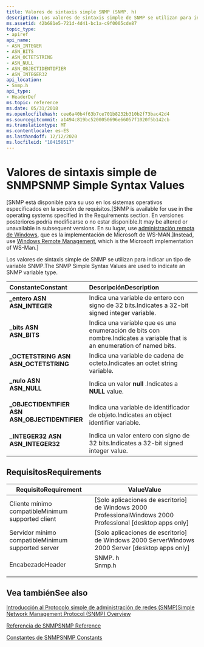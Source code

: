 ```yaml
---
title: Valores de sintaxis simple SNMP (SNMP. h)
description: Los valores de sintaxis simple de SNMP se utilizan para indicar un tipo de variable SNMP.
ms.assetid: 42b681e5-721d-4d41-bc1a-c9f0005cde87
topic_type:
- apiref
api_name:
- ASN_INTEGER
- ASN_BITS
- ASN_OCTETSTRING
- ASN_NULL
- ASN_OBJECTIDENTIFIER
- ASN_INTEGER32
api_location:
- Snmp.h
api_type:
- HeaderDef
ms.topic: reference
ms.date: 05/31/2018
ms.openlocfilehash: cee6a40b4f63b7ce701b8232b310b2f73bac42d4
ms.sourcegitcommit: a1494c819bc5200050696e66057f1020f5b142cb
ms.translationtype: MT
ms.contentlocale: es-ES
ms.lasthandoff: 12/12/2020
ms.locfileid: "104150517"
---
```

# <a name="snmp-simple-syntax-values"></a><span data-ttu-id="2b36b-103">Valores de sintaxis simple de SNMP</span><span class="sxs-lookup"><span data-stu-id="2b36b-103">SNMP Simple Syntax Values</span></span>

<span data-ttu-id="2b36b-104">\[SNMP está disponible para su uso en los sistemas operativos especificados en la sección de requisitos.</span><span class="sxs-lookup"><span data-stu-id="2b36b-104">\[SNMP is available for use in the operating systems specified in the Requirements section.</span></span> <span data-ttu-id="2b36b-105">En versiones posteriores podría modificarse o no estar disponible.</span><span class="sxs-lookup"><span data-stu-id="2b36b-105">It may be altered or unavailable in subsequent versions.</span></span> <span data-ttu-id="2b36b-106">En su lugar, use [administración remota de Windows](/windows/desktop/WinRM/portal), que es la implementación de Microsoft de WS-MAN.\]</span><span class="sxs-lookup"><span data-stu-id="2b36b-106">Instead, use [Windows Remote Management](/windows/desktop/WinRM/portal), which is the Microsoft implementation of WS-Man.\]</span></span>

<span data-ttu-id="2b36b-107">Los valores de sintaxis simple de SNMP se utilizan para indicar un tipo de variable SNMP.</span><span class="sxs-lookup"><span data-stu-id="2b36b-107">The SNMP Simple Syntax Values are used to indicate an SNMP variable type.</span></span>



| <span data-ttu-id="2b36b-108">Constante</span><span class="sxs-lookup"><span data-stu-id="2b36b-108">Constant</span></span>                                                                                                                                                                           | <span data-ttu-id="2b36b-109">Descripción</span><span class="sxs-lookup"><span data-stu-id="2b36b-109">Description</span></span>                                                           |
|:-----------------------------------------------------------------------------------------------------------------------------------------------------------------------------------|:----------------------------------------------------------------------|
| <span id="ASN_INTEGER"></span><span id="asn_integer"></span><dl> <span data-ttu-id="2b36b-110"><dt>**\_entero ASN**</dt></span><span class="sxs-lookup"><span data-stu-id="2b36b-110"><dt>**ASN\_INTEGER**</dt></span></span> </dl>                            | <span data-ttu-id="2b36b-111">Indica una variable de entero con signo de 32 bits.</span><span class="sxs-lookup"><span data-stu-id="2b36b-111">Indicates a 32-bit signed integer variable.</span></span><br/>                |
| <span id="ASN_BITS"></span><span id="asn_bits"></span><dl> <span data-ttu-id="2b36b-112"><dt>**\_bits ASN**</dt></span><span class="sxs-lookup"><span data-stu-id="2b36b-112"><dt>**ASN\_BITS**</dt></span></span> </dl>                                     | <span data-ttu-id="2b36b-113">Indica una variable que es una enumeración de bits con nombre.</span><span class="sxs-lookup"><span data-stu-id="2b36b-113">Indicates a variable that is an enumeration of named bits.</span></span><br/> |
| <span id="ASN_OCTETSTRING"></span><span id="asn_octetstring"></span><dl> <span data-ttu-id="2b36b-114"><dt>**\_OCTETSTRING ASN**</dt></span><span class="sxs-lookup"><span data-stu-id="2b36b-114"><dt>**ASN\_OCTETSTRING**</dt></span></span> </dl>                | <span data-ttu-id="2b36b-115">Indica una variable de cadena de octeto.</span><span class="sxs-lookup"><span data-stu-id="2b36b-115">Indicates an octet string variable.</span></span><br/>                        |
| <span id="ASN_NULL"></span><span id="asn_null"></span><dl> <span data-ttu-id="2b36b-116"><dt>**\_nulo ASN**</dt></span><span class="sxs-lookup"><span data-stu-id="2b36b-116"><dt>**ASN\_NULL**</dt></span></span> </dl>                                     | <span data-ttu-id="2b36b-117">Indica un valor **null** .</span><span class="sxs-lookup"><span data-stu-id="2b36b-117">Indicates a **NULL** value.</span></span><br/>                                |
| <span id="ASN_OBJECTIDENTIFIER"></span><span id="asn_objectidentifier"></span><dl> <span data-ttu-id="2b36b-118"><dt>**\_OBJECTIDENTIFIER ASN**</dt></span><span class="sxs-lookup"><span data-stu-id="2b36b-118"><dt>**ASN\_OBJECTIDENTIFIER**</dt></span></span> </dl> | <span data-ttu-id="2b36b-119">Indica una variable de identificador de objeto.</span><span class="sxs-lookup"><span data-stu-id="2b36b-119">Indicates an object identifier variable.</span></span><br/>                   |
| <span id="ASN_INTEGER32"></span><span id="asn_integer32"></span><dl> <span data-ttu-id="2b36b-120"><dt>**\_INTEGER32 ASN**</dt></span><span class="sxs-lookup"><span data-stu-id="2b36b-120"><dt>**ASN\_INTEGER32**</dt></span></span> </dl>                      | <span data-ttu-id="2b36b-121">Indica un valor entero con signo de 32 bits.</span><span class="sxs-lookup"><span data-stu-id="2b36b-121">Indicates a 32-bit signed integer value.</span></span><br/>                   |



## <a name="requirements"></a><span data-ttu-id="2b36b-122">Requisitos</span><span class="sxs-lookup"><span data-stu-id="2b36b-122">Requirements</span></span>



| <span data-ttu-id="2b36b-123">Requisito</span><span class="sxs-lookup"><span data-stu-id="2b36b-123">Requirement</span></span> | <span data-ttu-id="2b36b-124">Value</span><span class="sxs-lookup"><span data-stu-id="2b36b-124">Value</span></span> |
|-------------------------------------|-----------------------------------------------------------------------------------|
| <span data-ttu-id="2b36b-125">Cliente mínimo compatible</span><span class="sxs-lookup"><span data-stu-id="2b36b-125">Minimum supported client</span></span><br/> | <span data-ttu-id="2b36b-126">\[Solo aplicaciones de escritorio\] de Windows 2000 Professional</span><span class="sxs-lookup"><span data-stu-id="2b36b-126">Windows 2000 Professional \[desktop apps only\]</span></span><br/>                        |
| <span data-ttu-id="2b36b-127">Servidor mínimo compatible</span><span class="sxs-lookup"><span data-stu-id="2b36b-127">Minimum supported server</span></span><br/> | <span data-ttu-id="2b36b-128">\[Solo aplicaciones de escritorio\] de Windows 2000 Server</span><span class="sxs-lookup"><span data-stu-id="2b36b-128">Windows 2000 Server \[desktop apps only\]</span></span><br/>                              |
| <span data-ttu-id="2b36b-129">Encabezado</span><span class="sxs-lookup"><span data-stu-id="2b36b-129">Header</span></span><br/>                   | <dl> <span data-ttu-id="2b36b-130"><dt>SNMP. h</dt></span><span class="sxs-lookup"><span data-stu-id="2b36b-130"><dt>Snmp.h</dt></span></span> </dl> |



## <a name="see-also"></a><span data-ttu-id="2b36b-131">Vea también</span><span class="sxs-lookup"><span data-stu-id="2b36b-131">See also</span></span>

<dl> <dt>

[<span data-ttu-id="2b36b-132">Introducción al Protocolo simple de administración de redes (SNMP)</span><span class="sxs-lookup"><span data-stu-id="2b36b-132">Simple Network Management Protocol (SNMP) Overview</span></span>](simple-network-management-protocol-snmp-.md)
</dt> <dt>

[<span data-ttu-id="2b36b-133">Referencia de SNMP</span><span class="sxs-lookup"><span data-stu-id="2b36b-133">SNMP Reference</span></span>](snmp-reference.md)
</dt> <dt>

[<span data-ttu-id="2b36b-134">Constantes de SNMP</span><span class="sxs-lookup"><span data-stu-id="2b36b-134">SNMP Constants</span></span>](snmp-constants.md)
</dt> </dl>

 

